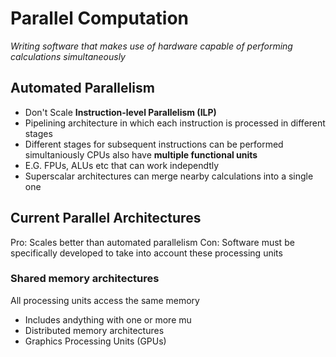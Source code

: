 # Parallel Computation
*Writing software that makes use of hardware capable of performing calculations simultaneously*
## Automated Parallelism
- Don't Scale
**Instruction-level Parallelism (ILP)**
- Pipelining architecture in which each instruction is processed in different stages
- Different stages for subsequent instructions can be performed simultaniously
CPUs also have **multiple functional units**
- E.G. FPUs, ALUs etc that can work independtly
- Superscalar architectures can merge nearby calculations into a single one

## Current Parallel Architectures
Pro: Scales better than automated parallelism
Con: Software must be specifically developed to take into account these processing units
### Shared memory architectures
All processing units access the same memory
- Includes andything with one or more mu
- Distributed memory architectures
- Graphics Processing Units (GPUs)
